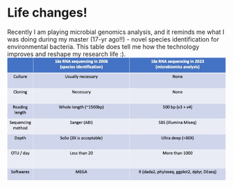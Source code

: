 # Life changes!
Recently I am playing microbial genomics analysis, and it reminds me what I was doing during my master (17-yr ago!!) - novel species identification for environmental bacteria. This table does tell me how the technology improves and reshape my research life :).
![microbiomics](./Figs/microbiomics.jpg)
